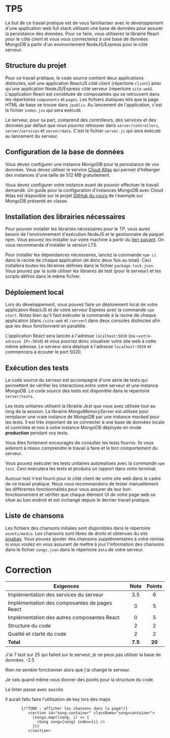 # TP5

Le but de ce travail pratique est de vous familiariser avec le développement d'une application web full stack utilisant une base de données pour assurer la persistance des données. Pour ce faire, vous utiliserez la librairie React pour le côté client et vous vous connecterez à une base de données MongoDB à partir d'un environnement NodeJS/Express pour le côté serveur.

## Structure du projet

Pour ce travail pratique, le code source contient deux applications distinctes, soit une application ReactJS côté client (répertoire `client`) ainsi qu'une application NodeJS/Express côté serveur (répertoire `site-web`). L'application React est constituée de composantes qui se retrouvent dans les répertoires `components` et `pages`. Les fichiers statiques tels que la page HTML de base se trouve dans `/public`. Au lancement de l'application, c'est le fichier `index.jsx` qui sera exécuté.

Le serveur, pour sa part, comprend des contrôleurs, des services et des données par défaut que vous pourrez retrouver dans `server/controllers`, `server/services` et `server/data`. C'est le fichier `server.js` qui sera exécuté au lancement du serveur.

## Configuration de la base de données

Vous devez configurer une instance MongoDB pour la persistance de vos données. Vous devez utiliser le service [Cloud Atlas](https://www.mongodb.com/cloud/atlas) qui permet d'héberger des instances d'une taille de 512 MB gratuitement.

Vous devez configurer votre instance avant de pouvoir effectuer le travail demandé. Un guide pour la configuration d'instances MongoDB avec Cloud Atlas est disponible sur le projet [GitHub du cours](https://github.com/LOG2440/Cours-11-MongoDB/blob/master/README.MD) de l'exemple sur MongoDB présenté en classe.

## Installation des librairies nécessaires

Pour pouvoir installer les librairies nécessaires pour le TP, vous aurez besoin de l'environnement d'exécution NodeJS et le gestionnaire de paquet npm. Vous pouvez les installer sur votre machine à partir du [lien suivant](https://nodejs.org/en/download/). On vous recommande d'installer la version _LTS_.

Pour installer les dépendances nécessaires, lancez la commande `npm ci` dans la racine de chaque application (et donc deux fois au total). Ceci installera toutes les librairies définies dans le fichier `package-lock.json`. Vous pouvez par la suite utiliser les libraires de test (pour le serveur) et les scripts définis dans le même fichier.

## Déploiement local

Lors du développement, vous pouvez faire un déploiement local de votre application ReactJS et de votre serveur Express avec la commande `npm start`. Notez bien qu'il faut exécuter la commande à la racine de chaque application (dans `/site-web` et `/server`) dans deux consoles distinctes afin que les deux fonctionnent en parallèle.

L'application React sera lancée à l'adresse `localhost:5010` (ou `<votre-adresse IP>:5010`) et vous pourrez donc visualiser votre site web à cette même adresse. Le serveur sera déployé à l'adresse `localhost:5020` et commencera à écouter le port 5020.

## Exécution des tests

Le code source du serveur est accompagné d'une série de tests qui permettent de vérifier les interactions entre votre serveur et une instance MongoDB. Le code source des tests est disponible dans le répertoire `server/tests`.

Les tests unitaires utilisent la librairie _Jest_ que vous avez utilisée tout au long de la session. La librairie _MongoMemoryServer_ est utilisée pour remplacer une vraie instance de MongoDB par une instance _mocked_ pour les tests. Il est très important de se connecter à une base de données locale et contrôlée et non à votre instance MongoDB déployée en mode **production** pendant vos tests.

Vous êtes fortement encouragés de consulter les tests fournis. Ils vous aideront à mieux comprendre le travail à faire et le bon comportement du serveur.

Vous pouvez exécuter les tests unitaires automatisés avec la commande `npm test`. Ceci exécutera les tests et produira un rapport dans votre terminal.

Auncun test n'est fourni pour le côté client de votre site web dans le cadre de ce travail pratique. Nous vous recommandons de tester manuellement les différentes fonctionnalités pour vous assurer de leur bon fonctionnement et vérifier que chaque élément UI de votre page web se situe au bon endroit et est inchangé depuis le dernier travail pratique.

## Liste de chansons

Les fichiers des chansons initiales sont disponibles dans le répertoire `assets/media`. Les chansons sont libres de droits et obtenues du site [pixabay](https://pixabay.com/music/). Vous pouvez ajouter des chansons supplémentaires à votre remise si vous voulez en vous assurant de mettre à jour l'information des chansons dans le fichier `songs.json` dans le répertoire `data` de votre serveur.

# Correction

| **Exigences**                                 | **Note** | **Points** |
| --------------------------------------------- | :------: | :--------: |
| Implémentation des services du serveur        |   3.5    |     6      |
| Implémentation des composantes de pages React |    0     |     5      |
| Implémentation des autres composantes React   |    0     |     5      |
| Structure du code                             |    2     |     2      |
| Qualité et clarté du code                     |    2     |     2      |
| **Total**                                     | **7.5**  |   **20**   |

J'ai 7 test sur 25 qui failed sur le serveur, je ne peux pas utiliser la base de données. -2.5

Rien ne semble fonctionner alors que j'ai changé le serveur.

Je vais quand même vous donner des points pour la structure du code.

Le linter passe avec succès

Il aurait fallu faire l'utilisation de key lors des maps

```
       {/*TODO : afficher les chansons dans la page*/}
          <section id="song-container" className="song=container">
            {songs.map((song, i) => {
              <Song song={song} index={i} />
            })}
          </section>
```
